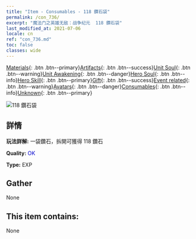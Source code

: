 ```yaml
---
title: "Item - Consumables - 118 鑽石袋"
permalink: /con_736/
excerpt: "魔法门之英雄无敌：战争纪元  118 鑽石袋"
last_modified_at: 2021-07-06
locale: cn
ref: "con_736.md"
toc: false
classes: wide
---
```

 [Materials](/ItemsCN/){: .btn .btn--primary}[Artifacts](/ItemsCN/Artifacts/){: .btn .btn--success}[Unit Soul](/ItemsCN/UnitSoul/){: .btn .btn--warning}[Unit Awakening](/ItemsCN/UnitAwakening/){: .btn .btn--danger}[Hero Soul](/ItemsCN/HeroSoul/){: .btn .btn--info}[Hero Skill](/ItemsCN/HeroSkill/){: .btn .btn--primary}[Gift](/ItemsCN/Gift/){: .btn .btn--success}[Event related](/ItemsCN/Events/){: .btn .btn--warning}[Avatars](/ItemsCN/Avatars/){: .btn .btn--danger}[Consumables](/ItemsCN/Consumables/){: .btn .btn--info}[Unknown](/ItemsCN/Unknown/){: .btn .btn--primary}

 ![118 鑽石袋](/images/t/i_tool_30272.png)

## 詳情
 **玩法詳解:** 一袋鑽石，拆開可獲得 118 鑽石

 **Quality:** <span style="color: #0000CD">OK</span>

 **Type:** EXP

## Gather

  None

## This item contains:

  None

